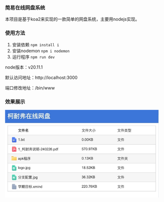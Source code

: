 ### 简易在线网盘系统

本项目是基于koa2来实现的一款简单的网盘系统，主要用nodejs实现。

### 使用方法

1. 安装依赖  ```npm install i```
2. 安装nodemon ```npm i nodemon```
3. 运行程序 ```npm run dev```

node版本：v20.11.1

默认访问地址：http://localhost:3000

端口修改地址：/bin/www

### 效果展示

![图片](https://raw.githubusercontent.com/boldiy/eiwen-disk/master/doc/image.png)



